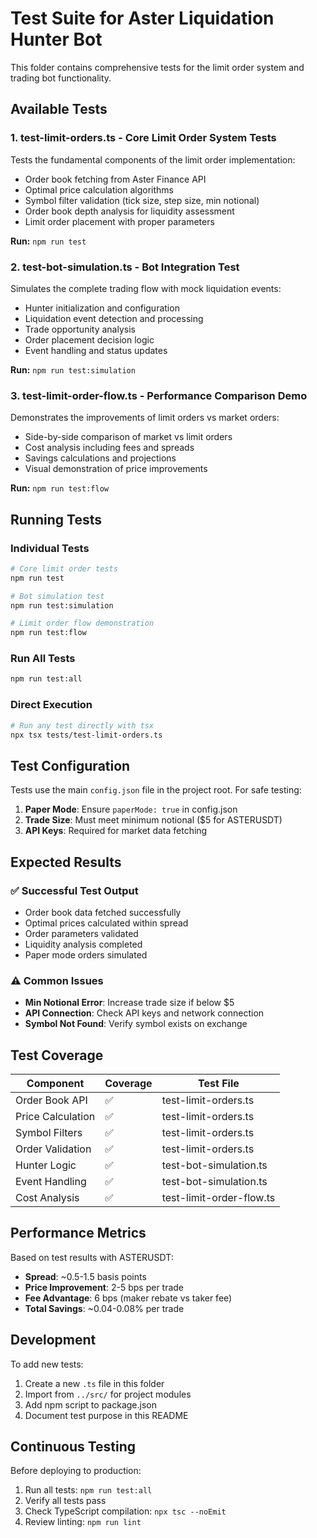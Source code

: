 # Test Suite for Aster Liquidation Hunter Bot

This folder contains comprehensive tests for the limit order system and trading bot functionality.

## Available Tests

### 1. **test-limit-orders.ts** - Core Limit Order System Tests
Tests the fundamental components of the limit order implementation:
- Order book fetching from Aster Finance API
- Optimal price calculation algorithms
- Symbol filter validation (tick size, step size, min notional)
- Order book depth analysis for liquidity assessment
- Limit order placement with proper parameters

**Run:** `npm run test`

### 2. **test-bot-simulation.ts** - Bot Integration Test
Simulates the complete trading flow with mock liquidation events:
- Hunter initialization and configuration
- Liquidation event detection and processing
- Trade opportunity analysis
- Order placement decision logic
- Event handling and status updates

**Run:** `npm run test:simulation`

### 3. **test-limit-order-flow.ts** - Performance Comparison Demo
Demonstrates the improvements of limit orders vs market orders:
- Side-by-side comparison of market vs limit orders
- Cost analysis including fees and spreads
- Savings calculations and projections
- Visual demonstration of price improvements

**Run:** `npm run test:flow`

## Running Tests

### Individual Tests
```bash
# Core limit order tests
npm run test

# Bot simulation test
npm run test:simulation

# Limit order flow demonstration
npm run test:flow
```

### Run All Tests
```bash
npm run test:all
```

### Direct Execution
```bash
# Run any test directly with tsx
npx tsx tests/test-limit-orders.ts
```

## Test Configuration

Tests use the main `config.json` file in the project root. For safe testing:

1. **Paper Mode**: Ensure `paperMode: true` in config.json
2. **Trade Size**: Must meet minimum notional ($5 for ASTERUSDT)
3. **API Keys**: Required for market data fetching

## Expected Results

### ✅ Successful Test Output
- Order book data fetched successfully
- Optimal prices calculated within spread
- Order parameters validated
- Liquidity analysis completed
- Paper mode orders simulated

### ⚠️ Common Issues
- **Min Notional Error**: Increase trade size if below $5
- **API Connection**: Check API keys and network connection
- **Symbol Not Found**: Verify symbol exists on exchange

## Test Coverage

| Component | Coverage | Test File |
|-----------|----------|-----------|
| Order Book API | ✅ | test-limit-orders.ts |
| Price Calculation | ✅ | test-limit-orders.ts |
| Symbol Filters | ✅ | test-limit-orders.ts |
| Order Validation | ✅ | test-limit-orders.ts |
| Hunter Logic | ✅ | test-bot-simulation.ts |
| Event Handling | ✅ | test-bot-simulation.ts |
| Cost Analysis | ✅ | test-limit-order-flow.ts |

## Performance Metrics

Based on test results with ASTERUSDT:
- **Spread**: ~0.5-1.5 basis points
- **Price Improvement**: 2-5 bps per trade
- **Fee Advantage**: 6 bps (maker rebate vs taker fee)
- **Total Savings**: ~0.04-0.08% per trade

## Development

To add new tests:
1. Create a new `.ts` file in this folder
2. Import from `../src/` for project modules
3. Add npm script to package.json
4. Document test purpose in this README

## Continuous Testing

Before deploying to production:
1. Run all tests: `npm run test:all`
2. Verify all tests pass
3. Check TypeScript compilation: `npx tsc --noEmit`
4. Review linting: `npm run lint`